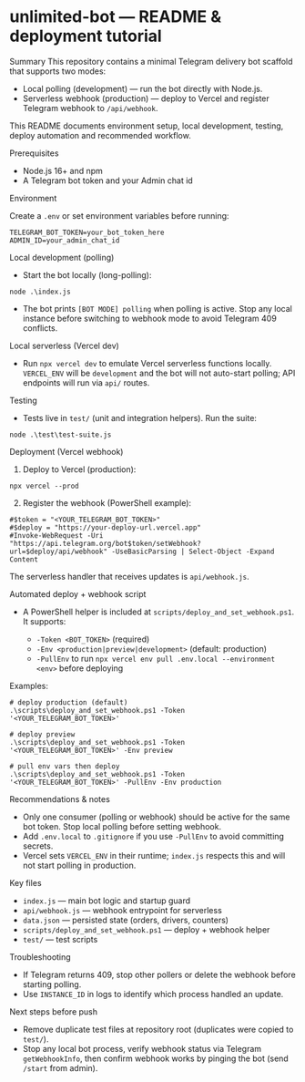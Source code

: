 # unlimited-bot — README & deployment tutorial

Summary
This repository contains a minimal Telegram delivery bot scaffold that supports two modes:
- Local polling (development) — run the bot directly with Node.js.
- Serverless webhook (production) — deploy to Vercel and register Telegram webhook to `/api/webhook`.

This README documents environment setup, local development, testing, deploy automation and recommended workflow.

Prerequisites
- Node.js 16+ and npm
- A Telegram bot token and your Admin chat id

Environment

Create a `.env` or set environment variables before running:

```properties
TELEGRAM_BOT_TOKEN=your_bot_token_here
ADMIN_ID=your_admin_chat_id
```

Local development (polling)

- Start the bot locally (long-polling):

```pwsh
node .\index.js
```

- The bot prints `[BOT MODE] polling` when polling is active. Stop any local instance before switching to webhook mode to avoid Telegram 409 conflicts.

Local serverless (Vercel dev)

- Run `npx vercel dev` to emulate Vercel serverless functions locally. `VERCEL_ENV` will be `development` and the bot will not auto-start polling; API endpoints will run via `api/` routes.

Testing

- Tests live in `test/` (unit and integration helpers). Run the suite:

```pwsh
node .\test\test-suite.js
```

Deployment (Vercel webhook)

1. Deploy to Vercel (production):

```pwsh
npx vercel --prod
```

2. Register the webhook (PowerShell example):

```pwsh
#$token = "<YOUR_TELEGRAM_BOT_TOKEN>"
#$deploy = "https://your-deploy-url.vercel.app"
#Invoke-WebRequest -Uri "https://api.telegram.org/bot$token/setWebhook?url=$deploy/api/webhook" -UseBasicParsing | Select-Object -Expand Content
```
The serverless handler that receives updates is `api/webhook.js`.

Automated deploy + webhook script

- A PowerShell helper is included at `scripts/deploy_and_set_webhook.ps1`. It supports:

	- `-Token <BOT_TOKEN>` (required)
	- `-Env <production|preview|development>` (default: production)
	- `-PullEnv` to run `npx vercel env pull .env.local --environment <env>` before deploying

Examples:

```pwsh
# deploy production (default)
.\scripts\deploy_and_set_webhook.ps1 -Token '<YOUR_TELEGRAM_BOT_TOKEN>'

# deploy preview
.\scripts\deploy_and_set_webhook.ps1 -Token '<YOUR_TELEGRAM_BOT_TOKEN>' -Env preview

# pull env vars then deploy
.\scripts\deploy_and_set_webhook.ps1 -Token '<YOUR_TELEGRAM_BOT_TOKEN>' -PullEnv -Env production
```

Recommendations & notes

- Only one consumer (polling or webhook) should be active for the same bot token. Stop local polling before setting webhook.
- Add `.env.local` to `.gitignore` if you use `-PullEnv` to avoid committing secrets.
- Vercel sets `VERCEL_ENV` in their runtime; `index.js` respects this and will not start polling in production.

Key files

- `index.js` — main bot logic and startup guard
- `api/webhook.js` — webhook entrypoint for serverless
- `data.json` — persisted state (orders, drivers, counters)
- `scripts/deploy_and_set_webhook.ps1` — deploy + webhook helper
- `test/` — test scripts


Troubleshooting

- If Telegram returns 409, stop other pollers or delete the webhook before starting polling.
- Use `INSTANCE_ID` in logs to identify which process handled an update.

Next steps before push

- Remove duplicate test files at repository root (duplicates were copied to `test/`).
- Stop any local bot process, verify webhook status via Telegram `getWebhookInfo`, then confirm webhook works by pinging the bot (send `/start` from admin).

